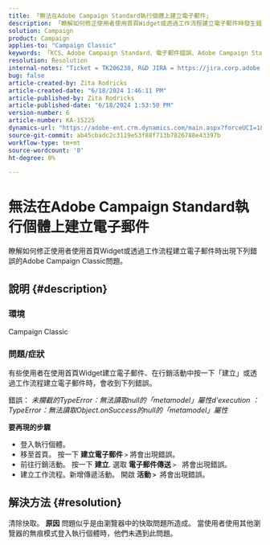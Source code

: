 ```yaml
---
title: 「無法在Adobe Campaign Standard執行個體上建立電子郵件」
description: 「瞭解如何修正使用者使用首頁Widget或透過工作流程建立電子郵件時發生錯誤的Adobe Campaign Classic問題。」
solution: Campaign
product: Campaign
applies-to: "Campaign Classic"
keywords: 「KCS、Adobe Campaign Standard、電子郵件錯誤、Adobe Campaign Standard例項」
resolution: Resolution
internal-notes: "Ticket = TK206238, R&D JIRA = https://jira.corp.adobe.com/browse/CAMP-39887"
bug: false
article-created-by: Zita Rodricks
article-created-date: "6/18/2024 1:46:11 PM"
article-published-by: Zita Rodricks
article-published-date: "6/18/2024 1:53:50 PM"
version-number: 6
article-number: KA-15225
dynamics-url: "https://adobe-ent.crm.dynamics.com/main.aspx?forceUCI=1&pagetype=entityrecord&etn=knowledgearticle&id=fa9ba41b-792d-ef11-840a-002248084fbb"
source-git-commit: ab45cbadc2c3119e53f88f713b7826788e43397b
workflow-type: tm+mt
source-wordcount: '0'
ht-degree: 0%

---
```


# 無法在Adobe Campaign Standard執行個體上建立電子郵件


瞭解如何修正使用者使用首頁Widget或透過工作流程建立電子郵件時出現下列錯誤的Adobe Campaign Classic問題。

## 說明 {#description}


### <b>環境</b>

Campaign Classic



### <b>問題/症狀</b>

有些使用者在使用首頁Widget建立電子郵件、在行銷活動中按一下「建立」或透過工作流程建立電子郵件時，會收到下列錯誤。

錯誤： *未攔截的TypeError：無法讀取null的「metamodel」屬性d&#39;execution ： TypeError：無法讀取Object.onSuccess的null的「metamodel」屬性*



<b>要再現的步驟</b>

- 登入執行個體。
- 移至首頁。 按一下 <b>建立電子郵件 </b>`>`  將會出現錯誤。
- 前往行銷活動。 按一下 <b>建立</b>. 選取 <b>電子郵件傳送 </b>`>`   將會出現錯誤。
- 建立工作流程。新增傳遞活動。 開啟 <b>活動 `>` </b> 將會出現錯誤。



## 解決方法 {#resolution}


清除快取。
<b>原因</b>
問題似乎是由瀏覽器中的快取問題所造成。 當使用者使用其他瀏覽器的無痕模式登入執行個體時，他們未遇到此問題。
